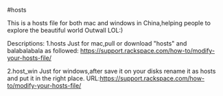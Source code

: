 #hosts

This is a hosts file for both mac and windows in China,helping people to explore the beautiful world Outwall LOL:)

Descriptions:
1.hosts
  Just for mac,pull or download "hosts" and balabalabala as followed:
  https://support.rackspace.com/how-to/modify-your-hosts-file/
  
2.host_win
  Just for windows,after save it on your disks rename it as hosts and put it in the right place.
  URL:https://support.rackspace.com/how-to/modify-your-hosts-file/

